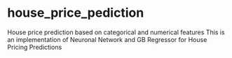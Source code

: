 # house_price_pediction
House price prediction based on categorical and numerical features
This is an implementation of Neuronal Network and GB Regressor for House Pricing Predictions
